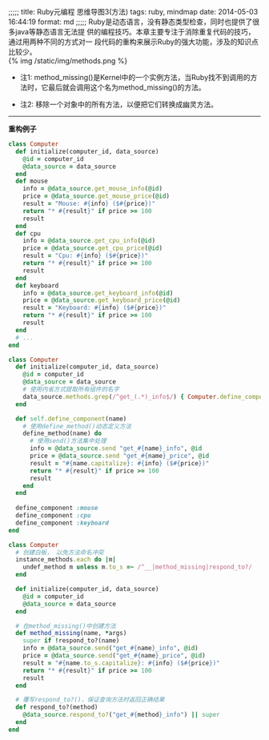 ;;;;;
title: Ruby元编程 思维导图3(方法)
tags: ruby, mindmap
date: 2014-05-03 16:44:19 
format: md
;;;;;
Ruby是动态语言，没有静态类型检查，同时也提供了很多java等静态语言无法提
供的编程技巧。本章主要专注于消除重复代码的技巧，通过用两种不同的方式对一
段代码的重构来展示Ruby的强大功能，涉及的知识点比较少。
<br>
{% img /static/img/methods.png %}
<br>
* 注1: method_missing()是Kernel中的一个实例方法，当Ruby找不到调用的方
  法时，它最后就会调用这个名为method_missing()的方法。

* 注2: 移除一个对象中的所有方法，以便把它们转换成幽灵方法。

-------------------------------------------------------------------------------
**重构例子**

``` ruby 原始代码
class Computer
  def initialize(computer_id, data_source)
    @id = computer_id
    @data_source = data_source
  end
  def mouse
    info = @data_source.get_mouse_info(@id)
    price = @data_source.get_mouse_price(@id)
    result = "Mouse: #{info} ($#{price})"
    return "* #{result}" if price >= 100
    result
  end
  def cpu
    info = @data_source.get_cpu_info(@id)
    price = @data_source.get_cpu_price(@id)
    result = "Cpu: #{info} ($#{price})"
    return "* #{result}" if price >= 100
    result
  end
  def keyboard
    info = @data_source.get_keyboard_info(@id)
    price = @data_source.get_keyboard_price(@id)
    result = "Keyboard: #{info} ($#{price})"
    return "* #{result}" if price >= 100
    result
  end
  # ...
end
```

``` ruby 使用动态方法重构
class Computer
  def initialize(computer_id, data_source)
    @id = computer_id
    @data_source = data_source
    # 使用内省方式提取所有组件的名字
    data_source.methods.grep(/^get_(.*)_info$/) { Computer.define_component $1 }
  end

  def self.define_component(name)
    # 使用define_method()动态定义方法
    define_method(name) do
      # 使用send()方法集中处理
      info = @data_source.send "get_#{name}_info", @id
      price = @data_source.send "get_#{name}_price", @id
      result = "#{name.capitalize}: #{info} ($#{price})"
      return "* #{result}" if price >= 100
      result
    end
  end
  
  define_component :mouse
  define_component :cpu
  define_component :keyboard
end
```

``` ruby 使用幽灵方法重构
class Computer
  # 创建白板， 以免方法命名冲突
  instance_methods.each do |m|
    undef_method m unless m.to_s =~ /^__|method_missing|respond_to?/
  end

  def initialize(computer_id, data_source)
    @id = computer_id
    @data_source = data_source
  end

  # 在method_missing()中创建方法
  def method_missing(name, *args)
    super if !respond_to?(name)
    info = @data_source.send("get_#{name}_info", @id)
    price = @data_source.send("get_#{name}_price", @id)
    result = "#{name.to_s.capitalize}: #{info} ($#{price})"
    return "* #{result}" if price >= 100
    result
  end

  # 覆写respond_to?()，保证查询方法时返回正确结果
  def respond_to?(method)
    @data_source.respond_to?("get_#{method}_info") || super
  end
end
```
